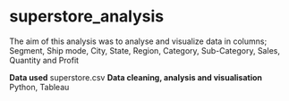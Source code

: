 # superstore_analysis
The aim of this analysis was to analyse and visualize data in columns; Segment, Ship mode, City, State, Region, Category, Sub-Category, Sales, Quantity and Profit

**Data used** superstore.csv
**Data cleaning, analysis and visualisation**  Python, Tableau
